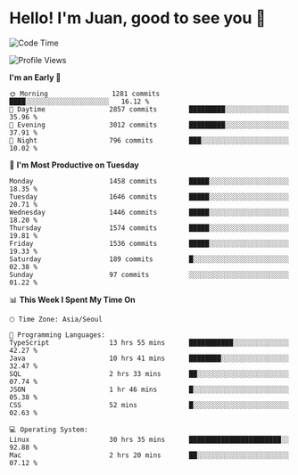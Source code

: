 # Hello! I'm Juan, good to see you 👋

<!--
**Y-k-Y/Y-k-Y** is a ✨ _special_ ✨ repository because its `README.md` (this file) appears on your GitHub profile.

Here are some ideas to get you started:

- 🔭 I’m currently working on ...
- 🌱 I’m currently learning ...
- 👯 I’m looking to collaborate on ...
- 🤔 I’m looking for help with ...
- 💬 Ask me about ...
- 📫 How to reach me: ...
- 😄 Pronouns: ...
- ⚡ Fun fact: ...
-->
<!--
![Profile views](https://gpvc.arturio.dev/Y-k-Y)

[![Omid Nikrah StackOverflow](https://github-readme-stackoverflow.vercel.app/?userID=9517076)](https://stackoverflow.com/users/9517076/i-have-10-fingers)
-->

<!--START_SECTION:waka-->
![Code Time](http://img.shields.io/badge/Code%20Time-1%2C157%20hrs%2052%20mins-blue)

![Profile Views](http://img.shields.io/badge/Profile%20Views-0-blue)

**I'm an Early 🐤** 

```text
🌞 Morning                1281 commits        ████░░░░░░░░░░░░░░░░░░░░░   16.12 % 
🌆 Daytime                2857 commits        █████████░░░░░░░░░░░░░░░░   35.96 % 
🌃 Evening                3012 commits        █████████░░░░░░░░░░░░░░░░   37.91 % 
🌙 Night                  796 commits         ███░░░░░░░░░░░░░░░░░░░░░░   10.02 % 
```
📅 **I'm Most Productive on Tuesday** 

```text
Monday                   1458 commits        █████░░░░░░░░░░░░░░░░░░░░   18.35 % 
Tuesday                  1646 commits        █████░░░░░░░░░░░░░░░░░░░░   20.71 % 
Wednesday                1446 commits        █████░░░░░░░░░░░░░░░░░░░░   18.20 % 
Thursday                 1574 commits        █████░░░░░░░░░░░░░░░░░░░░   19.81 % 
Friday                   1536 commits        █████░░░░░░░░░░░░░░░░░░░░   19.33 % 
Saturday                 189 commits         █░░░░░░░░░░░░░░░░░░░░░░░░   02.38 % 
Sunday                   97 commits          ░░░░░░░░░░░░░░░░░░░░░░░░░   01.22 % 
```


📊 **This Week I Spent My Time On** 

```text
🕑︎ Time Zone: Asia/Seoul

💬 Programming Languages: 
TypeScript               13 hrs 55 mins      ███████████░░░░░░░░░░░░░░   42.27 % 
Java                     10 hrs 41 mins      ████████░░░░░░░░░░░░░░░░░   32.47 % 
SQL                      2 hrs 33 mins       ██░░░░░░░░░░░░░░░░░░░░░░░   07.74 % 
JSON                     1 hr 46 mins        █░░░░░░░░░░░░░░░░░░░░░░░░   05.38 % 
CSS                      52 mins             █░░░░░░░░░░░░░░░░░░░░░░░░   02.63 % 

💻 Operating System: 
Linux                    30 hrs 35 mins      ███████████████████████░░   92.88 % 
Mac                      2 hrs 20 mins       ██░░░░░░░░░░░░░░░░░░░░░░░   07.12 % 
```


<!--END_SECTION:waka-->
